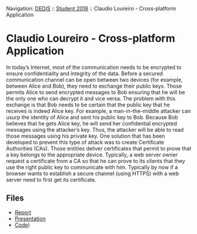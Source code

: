 Navigation: [DEDIS](https://github.com/dedis/doc) ::
[Student 2018](../README.md) ::
Claudio Loureiro - Cross-platform Application

# Claudio Loureiro - Cross-platform Application

In today’s Internet, most of the communication needs to be encrypted to ensure confidentiality and integrity of the data. Before a secured communication channel can be open between two devices (for example, between Alice and Bob), they need to exchange their public keys. Those permits Alice to send encrypted messages to Bob ensuring that he will be the only one who can decrypt it and vice versa. The problem with this exchange is that Bob needs to be certain that the public key that he receives is indeed Alice key. For example, a man-in-the-middle attacker can usurp the identity of Alice and sent his public key to Bob. Because Bob believes that he gets Alice key, he will send her confidential encrypted messages using the attacker’s key. Thus, the attacker will be able to read those messages using his private key. One solution that has been developed to prevent this type of attack was to create Certificate Authorities (CAs). Those entities deliver certificates that permit to prove that a key belongs to the appropriate device. Typically, a web server owner request a certificate from a CA so that he can prove to its clients that they use the right public key to communicate with him. Typically by now if a browser wants to establish a secure channel (using HTTPS) with a web server need to first get its certificate.

## Files

- [Report](report-2018_1-claudio_loureiro-ccm_pages.pdf)
- [Presentation](presentation-2018_1-claudio_loureiro-ccm_pages.pdf)
- [Code](../xplatform/code))
